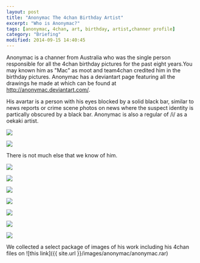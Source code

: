 ```yaml
---
layout: post
title: "Anonymac The 4chan Birthday Artist"
excerpt: "Who is Anonymac?"
tags: [anonymac, 4chan, art, birthday, artist,channer profile]
category: "Briefing"
modified: 2014-09-15 14:40:45
---
```

Anonymac is a channer from Australia who was the single person responsible for all the 4chan birthday pictures for the past eight years.You may known him as "Mac" as moot and team4chan credited him in the birthday pictures. Anonymac has a deviantart page featuring all the drawings he made at which can be found at http://anonymac.deviantart.com/. 

His avartar is a person with his eyes blocked by a solid black bar, similar to news reports or crime scene photos on news where the suspect identity is partically obscured by a black bar. Anonymac is also a regular of /i/ as a oekaki artist. 

![]({{site.url}}/images/anonymac/Uninspired_by_Anonymac.png)

![]({{site.url}}/images/anonymac/Loli_Loev_i_by_Anonymac.png)

There is not much else that we know of him. 

![]({{site.url}}/images/anonymac/Lifelike_Nana_Texture_by_Anonymac.png)

![]({{site.url}}/images/anonymac/Longcat_by_Anonymac.png)

![]({{site.url}}/images/anonymac/Yotsuba_by_Anonymac.png)

![]({{site.url}}/images/anonymac/Anonymac_and_Domino_by_Anonymac.jpg)

![]({{site.url}}/images/anonymac/i_tan_and_Mac_by_Anonymac.png)

![]({{site.url}}/images/anonymac/i_tan_Design_by_Anonymac.png)

![]({{site.url}}/images/anonymac/Happy_Birthday_to_Moi_by_Anonymac.png)

We collected a select package of images of his work including his 4chan files on ![this link]({{ site.url }}/images/anonymac/anonymac.rar)
